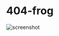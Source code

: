 # 404-frog

![screenshot](https://github.com/user-attachments/assets/c1791a4c-723b-4471-9709-5ea97aa1fa90)
